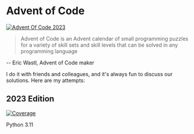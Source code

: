 # Advent of Code
[![Advent Of Code 2023](https://github.com/theophanevie/advent-of-code/actions/workflows/test.yml/badge.svg?branch=master)](https://github.com/theophanevie/advent-of-code/actions/workflows/test.yml)


> Advent of Code is an Advent calendar of small programming puzzles for a variety of skill sets and skill levels that can be solved in any programming language

-- Eric Wastl, Advent of Code maker

I do it with friends and colleagues, and it's always fun to discuss our solutions. Here are my attempts:

## 2023 Edition

[![Coverage](https://theophanevie.github.io/advent-of-code/coverage.svg?raw=true)](https://github.com/theophanevie/aoc/actions/workflows/test.yml)

Python 3.11
